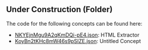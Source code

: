## Under Construction \(Folder\)

The code for the following concepts can be found here: 
- [NKYEjnMgu9A2qKmDQi\-pE4.json](NKYEjnMgu9A2qKmDQi-pE4.json): HTML Extractor
- [KoyBn2tKHc8mW46s9pSIZE.json](KoyBn2tKHc8mW46s9pSIZE.json): Untitled Concept
